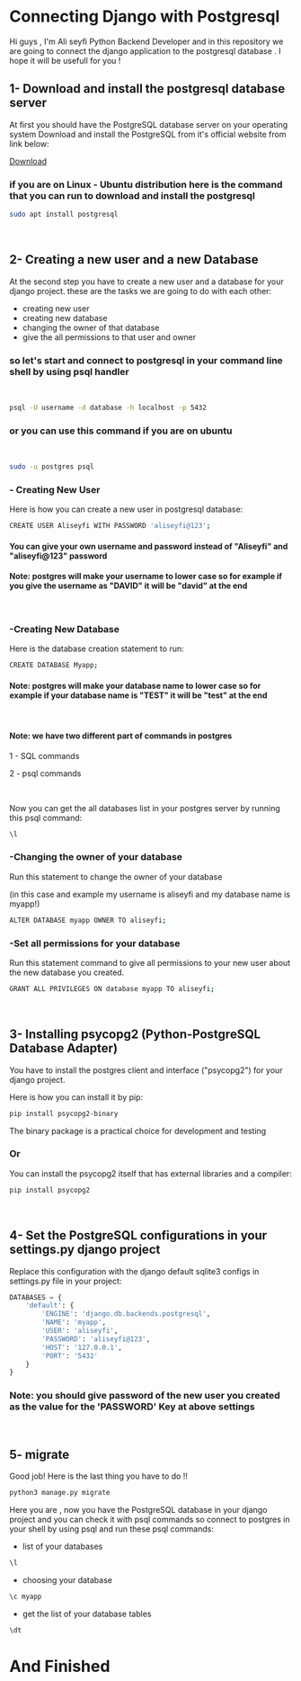 
# Connecting Django with Postgresql

Hi guys , I'm Ali seyfi Python Backend Developer and in this repository we are going to connect the django application to
the postgresql database .
I hope it will be usefull for you !

## 1- Download and install the postgresql database server

At first you should have the PostgreSQL database server on your operating system
Download and install the PostgreSQL from it's official website from link below:

[Download](https://www.postgresql.org/download/)

### if you are on Linux - Ubuntu distribution here is the command that you can run to download and  install the postgresql

~~~bash
sudo apt install postgresql
~~~

&nbsp;

## 2- Creating a new user and a new Database

At the second step you have to create a new user and a database for your django project. these are the tasks we are going to do with each other:

+ creating new user
+ creating new database
+ changing the owner of that database
+ give the all permissions to that user and owner

### so let's start and connect to postgresql in your command line shell by using psql handler

&nbsp;

~~~bash
psql -U username -d database -h localhost -p 5432
~~~

### or you can use this command if you are on ubuntu

&nbsp;

~~~bash
sudo -u postgres psql
~~~

### - Creating New User

Here is how you can create a new user in postgresql database:

~~~bash
CREATE USER Aliseyfi WITH PASSWORD 'aliseyfi@123';
~~~

#### You can give your own username and password instead of "Aliseyfi" and "aliseyfi@123" password

#### Note: postgres will make your username to lower case so for example if you give the username as "DAVID" it will be "david" at the end

&nbsp;

### -Creating New Database

Here is the database creation statement to run:

~~~bash
CREATE DATABASE Myapp;
~~~

#### Note: postgres will make your database name to lower case so for example if your database name is "TEST" it will be "test" at the end

&nbsp;

#### Note: we have two different part of commands in postgres

1 - SQL commands

2 - psql commands

&nbsp;

Now you can get the all databases list in your postgres server by running this psql command:

~~~bash
\l
~~~

### -Changing the owner of your database

Run this statement to change the owner of your database

(in this case and example my username is aliseyfi and my database name is myapp!)

~~~bash
ALTER DATABASE myapp OWNER TO aliseyfi;
~~~

### -Set all permissions for your database

Run this statement command to give all permissions to your new user about the new database you created.

~~~bash
GRANT ALL PRIVILEGES ON database myapp TO aliseyfi;
~~~

&nbsp;

## 3- Installing psycopg2 (Python-PostgreSQL Database Adapter)

You have to install the postgres client and interface ("psycopg2") for your django project.

Here is how you can install it by pip:

~~~bash
pip install psycopg2-binary
~~~

The binary package is a practical choice for development and testing

### Or  

You can install the psycopg2 itself that has external libraries and a compiler:

~~~bash
pip install psycopg2
~~~

&nbsp;

## 4- Set the PostgreSQL configurations in your settings.py django project

Replace this configuration with the django default sqlite3 configs in settings.py file in your project:

~~~python
DATABASES = {
    'default': {
        'ENGINE': 'django.db.backends.postgresql',
        'NAME': 'myapp',
        'USER': 'aliseyfi',
        'PASSWORD': 'aliseyfi@123',
        'HOST': '127.0.0.1',
        'PORT': '5432'
    }
}
~~~

### Note: you should give password of the new user you created as the value for the 'PASSWORD' Key at above settings

&nbsp;

## 5- migrate

Good job! Here is the last thing you have to do !!

~~~bash
python3 manage.py migrate
~~~

Here you are , now you have the PostgreSQL database in your django project and you can check it with psql commands so connect to postgres in your shell by using psql and run these psql commands:

+ list of your databases

~~~bash
\l
~~~

+ choosing your database

~~~bash
\c myapp
~~~

+ get the list of your database tables

~~~bash
\dt
~~~

# And Finished
